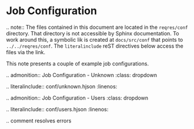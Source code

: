 # Job Configuration

.. note:: The files contained in this document are located in the
   ``reqres/conf`` directory.  That directory is not accessible by
   Sphinx documentation.  To work around this, a symbolic lik is
   created at ``docs/src/conf`` that points to ``../../reqres/conf``.
   The ``literalinclude`` reST directives below access the files via
   the link.

This note presents a couple of example job configurations.

.. admonition:: Job Configuration - Unknown
   :class: dropdown

   .. literalinclude:: conf/unknown.hjson
         :linenos:
	

.. admonition:: Job Configuration - Users
   :class: dropdown

   .. literalinclude:: conf/users.hjson
         :linenos:
	
.. comment
   resolves errors


